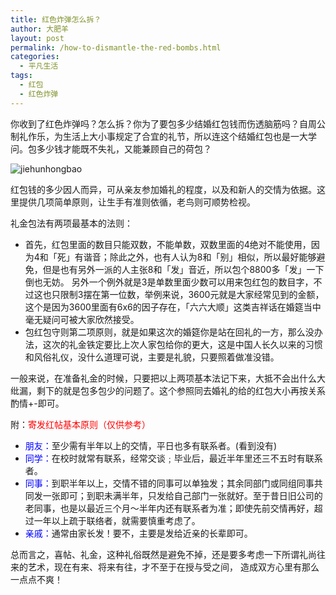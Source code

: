 ```yaml
---
title: 红色炸弹怎么拆？
author: 大肥羊
layout: post
permalink: /how-to-dismantle-the-red-bombs.html
categories:
  - 平凡生活
tags:
  - 红包
  - 红色炸弹
---
```

你收到了红色炸弹吗？怎么拆？你为了要包多少结婚红包钱而伤透脑筋吗？自周公制礼作乐，为生活上大小事规定了合宜的礼节，所以连这个结婚红包也是一大学问。包多少钱才能既不失礼，又能兼顾自己的荷包？

![jiehunhongbao][1]  


  
红包钱的多少因人而异，可从亲友参加婚礼的程度，以及和新人的交情为依据。这里提供几项简单原则，让生手有准则依循，老鸟则可顺势检视。 

礼金包法有两项最基本的法则：

  * 首先，红包里面的数目只能双数，不能单数，双数里面的4绝对不能使用，因为4和「死」有谐音；除此之外，也有人认为8和「别」相似，所以最好能够避免，但是也有另外一派的人主张8和「发」音近，所以包个8800多「发」一下倒也无妨。 另外一个例外就是3是单数里面少数可以用来包红包的数目字，不过这也只限制3摆在第一位数，举例来说，3600元就是大家经常见到的金额，这个是因为3600里面有6x6的因子存在，「六六大顺」这类吉祥话在婚筵当中毫无疑问可被大家欣然接受。 
  * 包红包守则第二项原则，就是如果这次的婚筵你是站在回礼的一方，那么没办法，这次的礼金铁定要比上次人家包给你的更大，这是中国人长久以来的习惯和风俗礼仪，没什么道理可说，主要是礼貌，只要照着做准没错。 

一般来说，在准备礼金的时候，只要把以上两项基本法记下来，大抵不会出什么大纰漏，剩下的就是包多包少的问题了。这个参照同去婚礼的给的红包大小再按关系酌情+-即可。

附：<span style="color: #ff0000;">寄发红帖基本原则（仅供参考）</span>

  * <span style="color: #0000ff;">朋友：</span>至少需有半年以上的交情，平日也多有联系者。(看到没有) 
  * <span style="color: #0000ff;">同学：</span>在校时就常有联系，经常交谈﹔毕业后，最近半年里还三不五时有联系者。
  * <span style="color: #0000ff;">同事：</span>到职半年以上，交情不错的同事可以单独发；其余同部门或同组同事共同发一张即可；到职未满半年，只发给自己部门一张就好。至于昔日旧公司的老同事，也是以最近三个月～半年内还有联系者为准；即使先前交情再好，超过一年以上疏于联络者，就需要慎重考虑了。
  * <span style="color: #0000ff;">亲戚：</span>通常由家长发！要不，主要是发给近亲的长辈即可。 

总而言之，喜帖、礼金，这种礼俗既然是避免不掉，还是要多考虑一下所谓礼尚往来的艺术，现在有来、将来有往，才不至于在授与受之间， 造成双方心里有那么一点点不爽！

 [1]: https://cyhour.com/wp-content/uploads/2013/12/jiehunhongbao.jpg